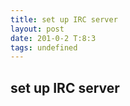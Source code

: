 ```yaml
---
title: set up IRC server
layout: post
date: 201-0-2 T:8:3
tags: undefined
---
```

## set up IRC server

